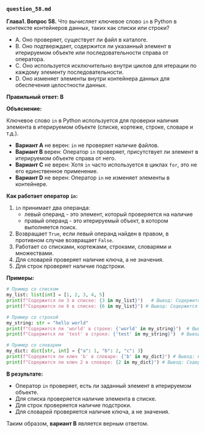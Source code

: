 
### `question_58.md`

**Глава1. Вопрос 58.** Что вычисляет ключевое слово `in` в Python в контексте контейнеров данных, таких как списки или строки?

- A. Оно проверяет, существует ли файл в каталоге.
- B. Оно подтверждает, содержится ли указанный элемент в итерируемом объекте или последовательности справа от оператора.
- C. Оно используется исключительно внутри циклов для итерации по каждому элементу последовательности.
- D. Оно изменяет элементы внутри контейнера данных для обеспечения целостности данных.

**Правильный ответ: B**

**Объяснение:**

Ключевое слово `in` в Python используется для проверки наличия элемента в итерируемом объекте (списке, кортеже, строке, словаре и т.д.).

*   **Вариант A** не верен: `in` не проверяет наличие файлов.
*   **Вариант B** верен: Оператор `in` проверяет, присутствует ли элемент в итерируемом объекте справа от него.
*   **Вариант C** не верен: Хотя `in` часто используется в циклах `for`, это не его единственное применение.
*   **Вариант D** не верен: Оператор `in` не изменяет элементы в контейнере.

**Как работает оператор `in`:**

1.  `in` принимает два операнда:
    *   левый операнд - это элемент, который проверяется на наличие
    *   правый операнд - это итерируемый объект, в котором выполняется поиск.
2.  Возвращает `True`, если левый операнд найден в правом, в противном случае возвращает `False`.
3.  Работает со списками, кортежами, строками, словарями и множествами.
4.  Для словарей проверяет наличие ключа, а не значения.
5.   Для строк проверяет наличие подстроки.

**Примеры:**

```python
# Пример со списком
my_list: list[int] = [1, 2, 3, 4, 5]
print(f"Содержится ли 3 в списке: {3 in my_list}")   # Вывод: Содержится ли 3 в списке: True
print(f"Содержится ли 6 в списке: {6 in my_list}") # Вывод: Содержится ли 6 в списке: False

# Пример со строкой
my_string: str = "hello world"
print(f"Содержится ли 'world' в строке: {'world' in my_string}")  # Вывод: Содержится ли 'world' в строке: True
print(f"Содержится ли 'test' в строке: {'test' in my_string}")  # Вывод: Содержится ли 'test' в строке: False

# Пример со словарем
my_dict: dict[str, int] = {"a": 1, "b": 2, "c": 3}
print(f"Содержится ли ключ 'b' в словаре: {'b' in my_dict}") # Вывод: Содержится ли ключ 'b' в словаре: True
print(f"Содержится ли ключ 2 в словаре: {2 in my_dict}") # Вывод: Содержится ли ключ 2 в словаре: False
```
**В результате:**
*  Оператор `in` проверяет, есть ли заданный элемент в итерируемом объекте.
*  Для списка проверяется наличие элемента в списке.
*  Для строк проверяется наличие подстроки.
* Для словарей проверяется наличие ключа, а не значения.

Таким образом, **вариант B** является верным ответом.
